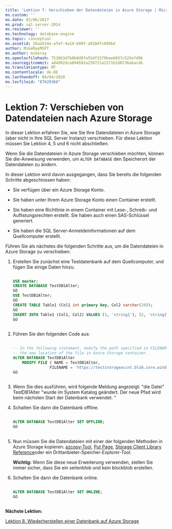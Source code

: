 ```yaml
---
title: 'Lektion 7: Verschieben der Datendateien in Azure Storage | Microsoft-Dokumentation'
ms.custom: ''
ms.date: 03/06/2017
ms.prod: sql-server-2014
ms.reviewer: ''
ms.technology: database-engine
ms.topic: conceptual
ms.assetid: 26aa534a-afe7-4a14-b99f-a9184fc699bd
author: MikeRayMSFT
ms.author: mikeray
ms.openlocfilehash: 753863d7b8b8d8fa554f1579bee6837c525efd9b
ms.sourcegitcommit: ad4d92dce894592a259721a1571b1d8736abacdb
ms.translationtype: MT
ms.contentlocale: de-DE
ms.lasthandoff: 08/04/2020
ms.locfileid: "87620368"
---
```

# <a name="lesson-7-move-your-data-files-to-azure-storage"></a>Lektion 7: Verschieben von Datendateien nach Azure Storage
  In dieser Lektion erfahren Sie, wie Sie Ihre Datendateien in Azure Storage (aber nicht in Ihre SQL Server Instanz) verschieben. Für diese Lektion müssen Sie Lektion 4, 5 und 6 nicht abschließen.  
  
 Wenn Sie die Datendateien in Azure Storage verschieben möchten, können Sie die-Anweisung verwenden, um `ALTER DATABASE` den Speicherort der Datendateien zu ändern.  
  
 In dieser Lektion wird davon ausgegangen, dass Sie bereits die folgenden Schritte abgeschlossen haben:  
  
-   Sie verfügen über ein Azure Storage Konto.  
  
-   Sie haben unter Ihrem Azure Storage Konto einen Container erstellt.  
  
-   Sie haben eine Richtlinie in einem Container mit Lese-, Schreib- und Auflistungsrechten erstellt. Sie haben auch einen SAS-Schlüssel generiert.  
  
-   Sie haben die SQL Server-Anmeldeinformationen auf dem Quellcomputer erstellt.  
  
 Führen Sie als nächstes die folgenden Schritte aus, um die Datendateien in Azure Storage zu verschieben:  
  
1.  Erstellen Sie zunächst eine Testdatenbank auf dem Quellcomputer, und fügen Sie einige Daten hinzu.  
  
    ```sql  
  
    USE master;   
    CREATE DATABASE TestDB1Alter;   
    GO   
    USE TestDB1Alter;   
    GO   
    CREATE TABLE Table1 (Col1 int primary key, Col2 varchar(20));   
    GO   
    INSERT INTO Table1 (Col1, Col2) VALUES (1, 'string1'), (2, 'string2');   
    GO  
  
    ```  
  
2.  Führen Sie den folgenden Code aus:  
  
    ```sql  
  
    -- In the following statement, modify the path specified in FILENAME to   
    -- the new location of the file in Azure Storage container.   
    ALTER DATABASE TestDB1Alter    
        MODIFY FILE ( NAME = TestDB1Alter,    
                    FILENAME = 'https://teststorageaccnt.blob.core.windows.net/testcontaineralter/TestDB1AlterData.mdf');   
    GO  
  
    ```  
  
3.  Wenn Sie dies ausführen, wird folgende Meldung angezeigt: "die Datei" TestDB1Alter "wurde im System Katalog geändert. Der neue Pfad wird beim nächsten Start der Datenbank verwendet. "  
  
4.  Schalten Sie dann die Datenbank offline.  
  
    ```sql  
  
    ALTER DATABASE TestDB1Alter SET OFFLINE;   
    GO  
  
    ```  
  
5.  Nun müssen Sie die Datendateien mit einer der folgenden Methoden in Azure Storage kopieren: [azcopy-Tool](https://docs.microsoft.com/archive/blogs/windowsazurestorage/azcopy-uploadingdownloading-files-for-windows-azure-blobs), [Put Page](https://msdn.microsoft.com/library/azure/ee691975.aspx), [Storage Client Library Reference](https://msdn.microsoft.com/library/azure/dn261237.aspx)oder ein Drittanbieter-Speicher-Explorer-Tool.  
  
     **Wichtig:** Wenn Sie diese neue Erweiterung verwenden, stellen Sie immer sicher, dass Sie ein seitenblob und kein blockblob erstellen.  
  
6.  Schalten Sie dann die Datenbank online.  
  
    ```sql  
  
    ALTER DATABASE TestDB1Alter SET ONLINE;   
    GO  
  
    ```  
  
 **Nächste Lektion:**  
  
 [Lektion 8. Wiederherstellen einer Datenbank auf Azure Storage](lesson-7-restore-a-database-to-a-point-in-time.md)  
  
  
